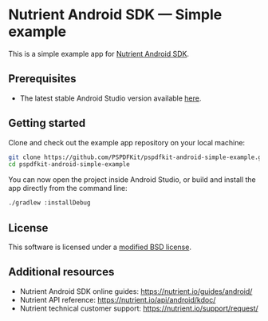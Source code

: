 # Nutrient Android SDK — Simple example

This is a simple example app for [Nutrient Android SDK](https://nutrient.io/pdf-sdk/android/).

## Prerequisites

- The latest stable Android Studio version available [here](https://developer.android.com/studio).

## Getting started

Clone and check out the example app repository on your local machine:

```sh
git clone https://github.com/PSPDFKit/pspdfkit-android-simple-example.git
cd pspdfkit-android-simple-example
```

You can now open the project inside Android Studio, or build and install the app directly from the command line:

```sh
./gradlew :installDebug
```

## License

This software is licensed under a [modified BSD license](LICENSE).

## Additional resources

* Nutrient Android SDK online guides: https://nutrient.io/guides/android/
* Nutrient API reference: https://nutrient.io/api/android/kdoc/
* Nutrient technical customer support: https://nutrient.io/support/request/  
